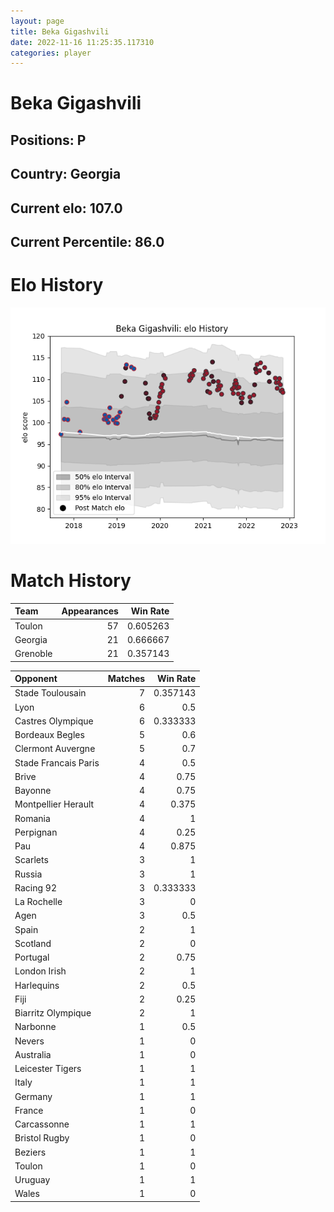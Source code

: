 ```yaml
---  
layout: page  
title: Beka Gigashvili  
date: 2022-11-16 11:25:35.117310  
categories: player  
---
```

# Beka Gigashvili

## Positions: P

## Country: Georgia

## Current elo: 107.0

## Current Percentile: 86.0

# Elo History


![elo history](history_BekaGigashvili.png)
# Match History


| Team     |   Appearances |   Win Rate |
|:---------|--------------:|-----------:|
| Toulon   |            57 |   0.605263 |
| Georgia  |            21 |   0.666667 |
| Grenoble |            21 |   0.357143 |

| Opponent             |   Matches |   Win Rate |
|:---------------------|----------:|-----------:|
| Stade Toulousain     |         7 |   0.357143 |
| Lyon                 |         6 |   0.5      |
| Castres Olympique    |         6 |   0.333333 |
| Bordeaux Begles      |         5 |   0.6      |
| Clermont Auvergne    |         5 |   0.7      |
| Stade Francais Paris |         4 |   0.5      |
| Brive                |         4 |   0.75     |
| Bayonne              |         4 |   0.75     |
| Montpellier Herault  |         4 |   0.375    |
| Romania              |         4 |   1        |
| Perpignan            |         4 |   0.25     |
| Pau                  |         4 |   0.875    |
| Scarlets             |         3 |   1        |
| Russia               |         3 |   1        |
| Racing 92            |         3 |   0.333333 |
| La Rochelle          |         3 |   0        |
| Agen                 |         3 |   0.5      |
| Spain                |         2 |   1        |
| Scotland             |         2 |   0        |
| Portugal             |         2 |   0.75     |
| London Irish         |         2 |   1        |
| Harlequins           |         2 |   0.5      |
| Fiji                 |         2 |   0.25     |
| Biarritz Olympique   |         2 |   1        |
| Narbonne             |         1 |   0.5      |
| Nevers               |         1 |   0        |
| Australia            |         1 |   0        |
| Leicester Tigers     |         1 |   1        |
| Italy                |         1 |   1        |
| Germany              |         1 |   1        |
| France               |         1 |   0        |
| Carcassonne          |         1 |   1        |
| Bristol Rugby        |         1 |   0        |
| Beziers              |         1 |   1        |
| Toulon               |         1 |   0        |
| Uruguay              |         1 |   1        |
| Wales                |         1 |   0        |